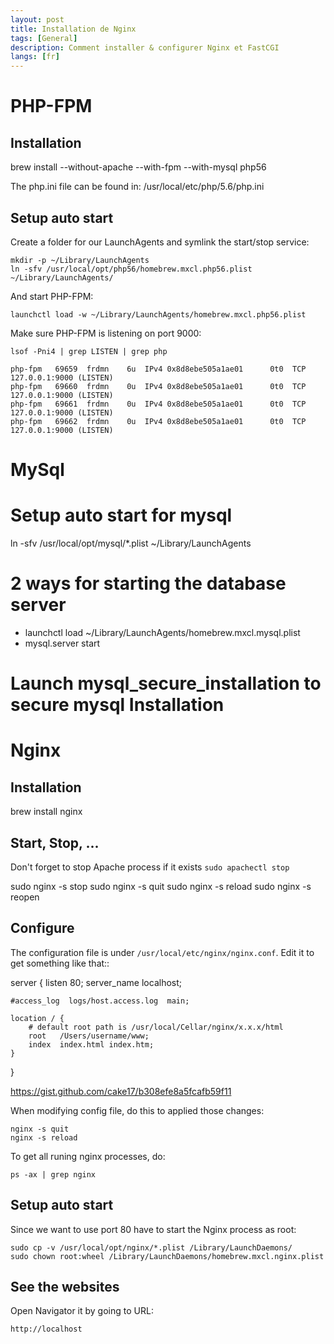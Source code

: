 ```yaml
---
layout: post
title: Installation de Nginx
tags: [General]
description: Comment installer & configurer Nginx et FastCGI
langs: [fr]
---
```


PHP-FPM
=======

Installation
------------

brew install --without-apache --with-fpm --with-mysql php56

The php.ini file can be found in:
    /usr/local/etc/php/5.6/php.ini

Setup auto start
----------------

Create a folder for our LaunchAgents and symlink the start/stop service:

    mkdir -p ~/Library/LaunchAgents
    ln -sfv /usr/local/opt/php56/homebrew.mxcl.php56.plist ~/Library/LaunchAgents/

And start PHP-FPM:

    launchctl load -w ~/Library/LaunchAgents/homebrew.mxcl.php56.plist

Make sure PHP-FPM is listening on port 9000:

    lsof -Pni4 | grep LISTEN | grep php

    php-fpm   69659  frdmn    6u  IPv4 0x8d8ebe505a1ae01      0t0  TCP 127.0.0.1:9000 (LISTEN)
    php-fpm   69660  frdmn    0u  IPv4 0x8d8ebe505a1ae01      0t0  TCP 127.0.0.1:9000 (LISTEN)
    php-fpm   69661  frdmn    0u  IPv4 0x8d8ebe505a1ae01      0t0  TCP 127.0.0.1:9000 (LISTEN)
    php-fpm   69662  frdmn    0u  IPv4 0x8d8ebe505a1ae01      0t0  TCP 127.0.0.1:9000 (LISTEN)

MySql
=====

# Setup auto start for mysql
  ln -sfv /usr/local/opt/mysql/*.plist ~/Library/LaunchAgents

# 2 ways for starting the database server
  - launchctl load ~/Library/LaunchAgents/homebrew.mxcl.mysql.plist
  - mysql.server start


# Launch mysql_secure_installation to secure mysql Installation


Nginx
=====

Installation
------------

brew install nginx

Start, Stop, ...
----------------

Don't forget to stop Apache process if it exists `sudo apachectl stop`

sudo nginx -s stop
sudo nginx -s quit
sudo nginx -s reload
sudo nginx -s reopen

Configure
---------

The configuration file is under `/usr/local/etc/nginx/nginx.conf`.
Edit it to get something like that::

  server {
    listen       80;
    server_name  localhost;

    #access_log  logs/host.access.log  main;

    location / {
        # default root path is /usr/local/Cellar/nginx/x.x.x/html
        root   /Users/username/www;
        index  index.html index.htm;
    }
  }

https://gist.github.com/cake17/b308efe8a5fcafb59f11


When modifying config file, do this to applied those changes:

    nginx -s quit
    nginx -s reload

To get all runing nginx processes, do:

    ps -ax | grep nginx

Setup auto start
----------------

Since we want to use port 80 have to start the Nginx process as root:

    sudo cp -v /usr/local/opt/nginx/*.plist /Library/LaunchDaemons/
    sudo chown root:wheel /Library/LaunchDaemons/homebrew.mxcl.nginx.plist

See the websites
----------------

Open Navigator it by going to URL:

    http://localhost
